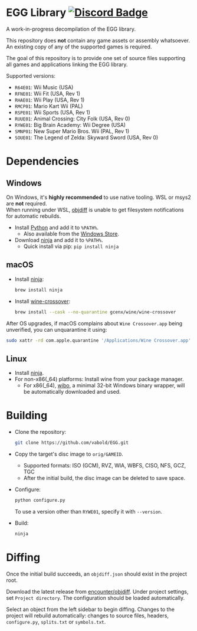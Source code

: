 EGG Library
[![Discord Badge]][discord]
=============

[Discord Badge]: https://img.shields.io/discord/727908905392275526?color=%237289DA&logo=discord&logoColor=%23FFFFFF
[discord]: https://discord.gg/hKx3FJJgrV

A work-in-progress decompilation of the EGG library.

This repository does **not** contain any game assets or assembly whatsoever. An existing copy of any of the supported games is required.

The goal of this repository is to provide one set of source files supporting all games and applications linking the EGG library.

Supported versions:

- `R64E01`: Wii Music (USA)
- `RFNE01`: Wii Fit (USA, Rev 1)
- `RHAE01`: Wii Play (USA, Rev 1)
- `RMCP01`: Mario Kart Wii (PAL)
- `RSPE01`: Wii Sports (USA, Rev 1)
- `RUUE01`: Animal Crossing: City Folk (USA, Rev 0)
- `RYWE01`: Big Brain Academy: Wii Degree (USA)
- `SMNP01`: New Super Mario Bros. Wii (PAL, Rev 1)
- `SOUE01`: The Legend of Zelda: Skyward Sword (USA, Rev 0)

Dependencies
============

Windows
--------

On Windows, it's **highly recommended** to use native tooling. WSL or msys2 are **not** required.  
When running under WSL, [objdiff](#diffing) is unable to get filesystem notifications for automatic rebuilds.

- Install [Python](https://www.python.org/downloads/) and add it to `%PATH%`.
  - Also available from the [Windows Store](https://apps.microsoft.com/store/detail/python-311/9NRWMJP3717K).
- Download [ninja](https://github.com/ninja-build/ninja/releases) and add it to `%PATH%`.
  - Quick install via pip: `pip install ninja`

macOS
------

- Install [ninja](https://github.com/ninja-build/ninja/wiki/Pre-built-Ninja-packages):

  ```sh
  brew install ninja
  ```

- Install [wine-crossover](https://github.com/Gcenx/homebrew-wine):

  ```sh
  brew install --cask --no-quarantine gcenx/wine/wine-crossover
  ```

After OS upgrades, if macOS complains about `Wine Crossover.app` being unverified, you can unquarantine it using:

```sh
sudo xattr -rd com.apple.quarantine '/Applications/Wine Crossover.app'
```

Linux
------

- Install [ninja](https://github.com/ninja-build/ninja/wiki/Pre-built-Ninja-packages).
- For non-x86(_64) platforms: Install wine from your package manager.
  - For x86(_64), [wibo](https://github.com/decompals/wibo), a minimal 32-bit Windows binary wrapper, will be automatically downloaded and used.

Building
========

- Clone the repository:

  ```sh
  git clone https://github.com/vabold/EGG.git
  ```

- Copy the target's disc image to `orig/GAMEID`.
  - Supported formats: ISO (GCM), RVZ, WIA, WBFS, CISO, NFS, GCZ, TGC
  - After the initial build, the disc image can be deleted to save space.

- Configure:

  ```sh
  python configure.py
  ```

  To use a version other than `RYWE01`, specify it with `--version`.

- Build:

  ```sh
  ninja
  ```

Diffing
=======

Once the initial build succeeds, an `objdiff.json` should exist in the project root.

Download the latest release from [encounter/objdiff](https://github.com/encounter/objdiff). Under project settings, set `Project directory`. The configuration should be loaded automatically.

Select an object from the left sidebar to begin diffing. Changes to the project will rebuild automatically: changes to source files, headers, `configure.py`, `splits.txt` or `symbols.txt`.
